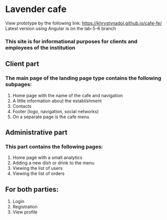 # Lavender cafe
View prototype by the following link: https://khrystynadol.github.io/cafe-fe/
Latest version using Angular is on the lab-5-6 branch

### This site is for informational purposes for clients and employees of the institution

## Client part 
### The main page of the landing page type contains the following subpages: 
1. Home page with the name of the cafe and navigation
2. A little information about the establishment
3. Contacts
4. Footer (logo, navigation, social networks)
5. On a separate page is the cafe menu

## Administrative part 
### This part contains the following pages: 
1. Home page with a small analytics
2. Adding a new dish or drink to the menu
3. Viewing the list of users
4. Viewing the list of orders

## For both parties: 
1. Login
2. Registration
3. View profile
